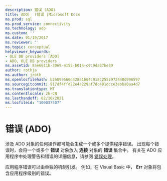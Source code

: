 ```yaml
---
description: 错误 (ADO)
title: ADO)  (错误 |Microsoft Docs
ms.prod: sql
ms.prod_service: connectivity
ms.technology: ado
ms.custom: ''
ms.date: 01/19/2017
ms.reviewer: ''
ms.topic: conceptual
helpviewer_keywords:
- OLE DB providers [ADO]
- ADO, OLE DB providers
ms.assetid: 8ae6611b-3069-4155-b014-c0c9da37be39
author: rothja
ms.author: jroth
ms.openlocfilehash: b26899566d428a1b04c918c2552972448d996597
ms.sourcegitcommit: 917df4ffd22e4a229af7dc481dcce3ebba0aa4d7
ms.translationtype: MT
ms.contentlocale: zh-CN
ms.lasthandoff: 02/10/2021
ms.locfileid: "100037507"
---
```

# <a name="errors-ado"></a>错误 (ADO)
涉及 ADO 对象的任何操作都可能会生成一个或多个提供程序错误。 出现每个错误时，会将一个或多个 **错误** 对象放入 **连接** 对象的 **错误** 集合中。 有关在 ADO 应用程序中处理警告和错误的详细信息，请参阅 [错误处理](./error-handling.md)。  
  
 应用程序错误可以由单独的机制引发。 例如，在 Visual Basic 中， **Err** 对象将包含应用程序级别的错误。